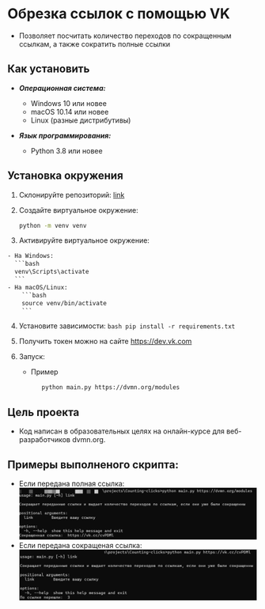 # Обрезка ссылок с помощью VK
- Позволяет посчитать количество переходов по сокращенным ссылкам, а также сократить полные ссылки

## Как установить


  - ***Операционная система:***  
    - Windows 10 или новее
    - macOS 10.14 или новее
    - Linux (разные дистрибутивы)

  - ***Язык программирования:***  
    - Python 3.8 или новее


  ## Установка окружения

  1. Склонируйте репозиторий:
   [link](https://github.com/ArtyomRom/Counting-clicks.git)

  2. Создайте виртуальное окружение:
        ```bash
        python -m venv venv
        ```

  3. Активируйте виртуальное окружение:
   
    - На Windows:
      ```bash
      venv\Scripts\activate
      ```
    - На macOS/Linux:
        ```bash
        source venv/bin/activate
        ```

  4. Установите зависимости:
    ```bash
       pip install -r requirements.txt
    ```
  5. Получить токен можно на сайте https://dev.vk.com
  

  6. Запуск:
     - Пример
       ```bash
          python main.py https://dvmn.org/modules 
       ```

## Цель проекта
  - Код написан в образовательных целях на онлайн-курсе для веб-разработчиков dvmn.org.

## Примеры выполненого скрипта:
  - Если передана полная ссылка:
      ![img.png](img.png)
  - Если передана сокращеная ссылка:
      ![img_1.png](img_1.png)

 